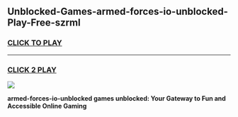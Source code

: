 
## Unblocked-Games-armed-forces-io-unblocked-Play-Free-szrml
<h3>
<a href="https://premium76.site?title=armed-forces-io-unblocked&ref=12A">CLICK TO PLAY</a></h3>
<hr>

<h3>
<a href="https://premium76.site?title=armed-forces-io-unblocked&ref=12A">CLICK 2 PLAY</a>
  
</h3>

<a href="https://premium76.site?title=armed-forces-io-unblocked&ref=12A"><img src="https://clearcache.store/games.png"></a>


**armed-forces-io-unblocked games unblocked: Your Gateway to Fun and Accessible Online Gaming**
